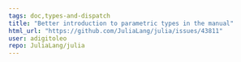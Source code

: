 ```yaml
---
tags: doc,types-and-dispatch
title: "Better introduction to parametric types in the manual"
html_url: "https://github.com/JuliaLang/julia/issues/43811"
user: adigitoleo
repo: JuliaLang/julia
---
```


